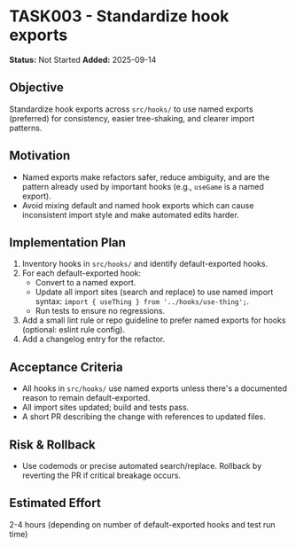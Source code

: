 # TASK003 - Standardize hook exports

**Status:** Not Started
**Added:** 2025-09-14

## Objective
Standardize hook exports across `src/hooks/` to use named exports (preferred) for consistency, easier tree-shaking, and clearer import patterns.

## Motivation
- Named exports make refactors safer, reduce ambiguity, and are the pattern already used by important hooks (e.g., `useGame` is a named export).
- Avoid mixing default and named hook exports which can cause inconsistent import style and make automated edits harder.

## Implementation Plan
1. Inventory hooks in `src/hooks/` and identify default-exported hooks.
2. For each default-exported hook:
   - Convert to a named export.
   - Update all import sites (search and replace) to use named import syntax: `import { useThing } from '../hooks/use-thing';`.
   - Run tests to ensure no regressions.
3. Add a small lint rule or repo guideline to prefer named exports for hooks (optional: eslint rule config).
4. Add a changelog entry for the refactor.

## Acceptance Criteria
- All hooks in `src/hooks/` use named exports unless there's a documented reason to remain default-exported.
- All import sites updated; build and tests pass.
- A short PR describing the change with references to updated files.

## Risk & Rollback
- Use codemods or precise automated search/replace. Rollback by reverting the PR if critical breakage occurs.

## Estimated Effort
2-4 hours (depending on number of default-exported hooks and test run time)
